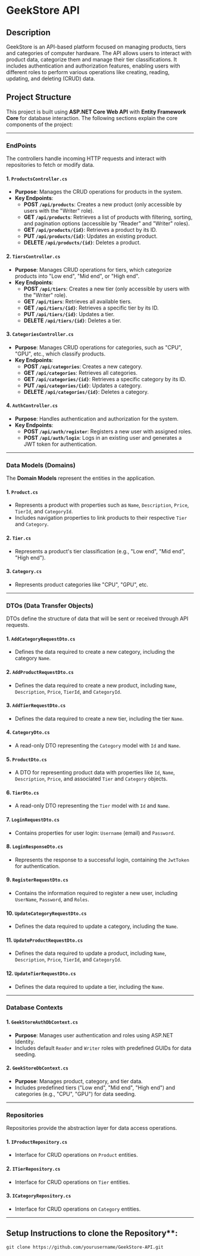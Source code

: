 # GeekStore API

## Description
GeekStore is an API-based platform focused on managing products, tiers and categories of computer hardware. The API allows users to interact with product data, categorize them and manage their tier classifications. It includes authentication and authorization features, enabling users with different roles to perform various operations like creating, reading, updating, and deleting (CRUD) data.

## Project Structure

This project is built using **ASP.NET Core Web API** with **Entity Framework Core** for database interaction. The following sections explain the core components of the project:

---

### **EndPoints**

The controllers handle incoming HTTP requests and interact with repositories to fetch or modify data.

#### 1. `ProductsController.cs`
- **Purpose**: Manages the CRUD operations for products in the system.
- **Key Endpoints**:
  - **POST `/api/products`**: Creates a new product (only accessible by users with the "Writer" role).
  - **GET `/api/products`**: Retrieves a list of products with filtering, sorting, and pagination options (accessible by "Reader" and "Writer" roles).
  - **GET `/api/products/{id}`**: Retrieves a product by its ID.
  - **PUT `/api/products/{id}`**: Updates an existing product.
  - **DELETE `/api/products/{id}`**: Deletes a product.

#### 2. `TiersController.cs`
- **Purpose**: Manages CRUD operations for tiers, which categorize products into "Low end", "Mid end", or "High end".
- **Key Endpoints**:
  - **POST `/api/tiers`**: Creates a new tier (only accessible by users with the "Writer" role).
  - **GET `/api/tiers`**: Retrieves all available tiers.
  - **GET `/api/tiers/{id}`**: Retrieves a specific tier by its ID.
  - **PUT `/api/tiers/{id}`**: Updates a tier.
  - **DELETE `/api/tiers/{id}`**: Deletes a tier.

#### 3. `CategoriesController.cs`
- **Purpose**: Manages CRUD operations for categories, such as "CPU", "GPU", etc., which classify products.
- **Key Endpoints**:
  - **POST `/api/categories`**: Creates a new category.
  - **GET `/api/categories`**: Retrieves all categories.
  - **GET `/api/categories/{id}`**: Retrieves a specific category by its ID.
  - **PUT `/api/categories/{id}`**: Updates a category.
  - **DELETE `/api/categories/{id}`**: Deletes a category.

#### 4. `AuthController.cs`
- **Purpose**: Handles authentication and authorization for the system.
- **Key Endpoints**:
  - **POST `/api/auth/register`**: Registers a new user with assigned roles.
  - **POST `/api/auth/login`**: Logs in an existing user and generates a JWT token for authentication.

---

### **Data Models (Domains)**

The **Domain Models** represent the entities in the application.

#### 1. `Product.cs`
- Represents a product with properties such as `Name`, `Description`, `Price`, `TierId`, and `CategoryId`.
- Includes navigation properties to link products to their respective `Tier` and `Category`.

#### 2. `Tier.cs`
- Represents a product's tier classification (e.g., "Low end", "Mid end", "High end").

#### 3. `Category.cs`
- Represents product categories like "CPU", "GPU", etc.

---

### **DTOs (Data Transfer Objects)**

DTOs define the structure of data that will be sent or received through API requests.

#### 1. `AddCategoryRequestDto.cs`
- Defines the data required to create a new category, including the category `Name`.

#### 2. `AddProductRequestDto.cs`
- Defines the data required to create a new product, including `Name`, `Description`, `Price`, `TierId`, and `CategoryId`.

#### 3. `AddTierRequestDto.cs`
- Defines the data required to create a new tier, including the tier `Name`.

#### 4. `CategoryDto.cs`
- A read-only DTO representing the `Category` model with `Id` and `Name`.

#### 5. `ProductDto.cs`
- A DTO for representing product data with properties like `Id`, `Name`, `Description`, `Price`, and associated `Tier` and `Category` objects.

#### 6. `TierDto.cs`
- A read-only DTO representing the `Tier` model with `Id` and `Name`.

#### 7. `LoginRequestDto.cs`
- Contains properties for user login: `Username` (email) and `Password`.

#### 8. `LoginResponseDto.cs`
- Represents the response to a successful login, containing the `JwtToken` for authentication.

#### 9. `RegisterRequestDto.cs`
- Contains the information required to register a new user, including `UserName`, `Password`, and `Roles`.

#### 10. `UpdateCategoryRequestDto.cs`
- Defines the data required to update a category, including the `Name`.

#### 11. `UpdateProductRequestDto.cs`
- Defines the data required to update a product, including `Name`, `Description`, `Price`, `TierId`, and `CategoryId`.

#### 12. `UpdateTierRequestDto.cs`
- Defines the data required to update a tier, including the `Name`.

---

### **Database Contexts**

#### 1. `GeekStoreAuthDbContext.cs`
- **Purpose**: Manages user authentication and roles using ASP.NET Identity.
- Includes default `Reader` and `Writer` roles with predefined GUIDs for data seeding.

#### 2. `GeekStoreDbContext.cs`
- **Purpose**: Manages product, category, and tier data.
- Includes predefined tiers ("Low end", "Mid end", "High end") and categories (e.g., "CPU", "GPU") for data seeding.

---

### **Repositories**

Repositories provide the abstraction layer for data access operations.

#### 1. `IProductRepository.cs`
- Interface for CRUD operations on `Product` entities.

#### 2. `ITierRepository.cs`
- Interface for CRUD operations on `Tier` entities.

#### 3. `ICategoryRepository.cs`
- Interface for CRUD operations on `Category` entities.

---

## Setup Instructions to clone the Repository**:
   `git clone https://github.com/yourusername/GeekStore-API.git`

